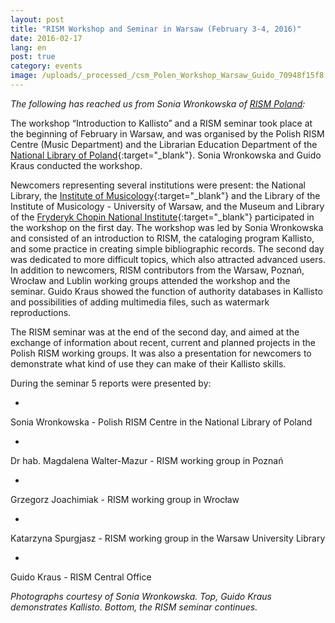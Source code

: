 ```yaml
---
layout: post
title: "RISM Workshop and Seminar in Warsaw (February 3-4, 2016)"
date: 2016-02-17
lang: en
post: true
category: events
image: /uploads/_processed_/csm_Polen_Workshop_Warsaw_Guido_70948f15f8.jpg
---
```



_The following has reached us from Sonia Wronkowska of [RISM Poland](/workgroups/poland-warsaw-polish-rism-center-national-library-of-poland.html "Opens internal link in current window"):_

The workshop “Introduction to Kallisto” and a RISM seminar took place at the beginning of February in Warsaw, and was organised by the Polish RISM Centre (Music Department) and the Librarian Education Department of the [National Library of Poland](http://bn.org.pl/en/){:target="_blank"}. Sonia Wronkowska and Guido Kraus conducted the workshop.

Newcomers representing several institutions were present: the National Library, the [Institute of Musicology](http://www.imuz.uw.edu.pl/index.php/en/){:target="_blank"} and the Library of the Institute of Musicology - University of Warsaw, and the Museum and Library of the [Fryderyk Chopin National Institute](http://www.chopin.pl/nifc.en.html){:target="_blank"} participated in the workshop on the first day. The workshop was led by Sonia Wronkowska and consisted of an introduction to RISM, the cataloging program Kallisto, and some practice in creating simple bibliographic records. The second day was dedicated to more difficult topics, which also attracted advanced users. In addition to newcomers, RISM contributors from the Warsaw, Poznań, Wrocław and Lublin working groups attended the workshop and the seminar. Guido Kraus showed the function of authority databases in Kallisto and possibilities of adding multimedia files, such as watermark reproductions.

The RISM seminar was at the end of the second day, and aimed at the exchange of information about recent, current and planned projects in the Polish RISM working groups. It was also a presentation for newcomers to demonstrate what kind of use they can make of their Kallisto skills.

During the seminar 5 reports were presented by:

-

Sonia Wronkowska - Polish RISM Centre in the National Library of Poland


-

Dr hab. Magdalena Walter-Mazur - RISM working group in Poznań


-

Grzegorz Joachimiak - RISM working group in Wrocław


-

Katarzyna Spurgjasz - RISM working group in the Warsaw University Library


-

Guido Kraus - RISM Central Office



_Photographs courtesy of Sonia Wronkowska. Top, Guido Kraus demonstrates Kallisto. Bottom, the RISM seminar continues._



<script type="text/javascript">var switchTo5x=true;</script><script type="text/javascript" src="http://w.sharethis.com/button/buttons.js"></script><script type="text/javascript">stLight.options({publisher: "9b601438-1ce1-49d8-bfd7-9cff5df54c17", doNotHash: false, doNotCopy: false, hashAddressBar: false});</script>